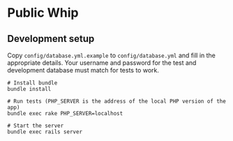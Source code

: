 # Public Whip

## Development setup

Copy `config/database.yml.example` to `config/database.yml` and fill in the appropriate details. Your username and password for the test and development database must match for tests to work.

    # Install bundle
    bundle install

    # Run tests (PHP_SERVER is the address of the local PHP version of the app)
    bundle exec rake PHP_SERVER=localhost

    # Start the server
    bundle exec rails server

